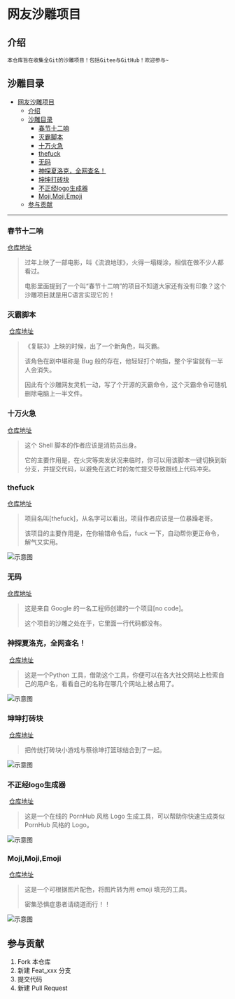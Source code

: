 # 网友沙雕项目

## 介绍

    本仓库旨在收集全Git的沙雕项目！包括Gitee与GitHub！欢迎参与~

## 沙雕目录

- [网友沙雕项目](#网友沙雕项目)
  - [介绍](#介绍)
  - [沙雕目录](#沙雕目录)
    - [春节十二响](#春节十二响)
    - [灭霸脚本](#灭霸脚本)
    - [十万火急](#十万火急)
    - [thefuck](#thefuck)
    - [无码](#无码)
    - [神探夏洛克，全网查名！](#神探夏洛克，全网查名！)
    - [坤坤打砖块](#坤坤打砖块)
    - [不正经logo生成器](#不正经logo生成器)
    - [Moji,Moji,Emoji](#Moji,Moji,Emoji)
  - [参与贡献](#参与贡献)

---

### 春节十二响

   [仓库地址](https://github.com/picasso250/spring12)

   > 过年上映了一部电影，叫《流浪地球》，火得一塌糊涂，相信在做不少人都看过。
   >
   > 电影里面提到了一个叫“春节十二响”的项目不知道大家还有没有印象？这个沙雕项目就是用C语言实现它的！



### 灭霸脚本

​	[仓库地址](https://github.com/hotvulcan/Thanos.sh)

   > 《复联3》上映的时候，出了一个新角色，叫灭霸。
   >
   > 该角色在剧中堪称是 Bug 般的存在，他轻轻打个响指，整个宇宙就有一半人会消失。
   >
   > 因此有个沙雕网友灵机一动，写了个开源的灭霸命令，这个灭霸命令可随机删除电脑上一半文件。



### 十万火急

   [仓库地址](https://github.com/qw3rtman/git-fire)

   > 这个 Shell 脚本的作者应该是消防员出身。
   >
   > 它的主要作用是，在火灾等突发状况来临时，你可以用该脚本一键切换到新分支，并提交代码，以避免在逃亡时的匆忙提交导致跟线上代码冲突。



### thefuck

   [仓库地址](https://github.com/nvbn/thefuck)

   > 项目名叫[thefuck]，从名字可以看出，项目作者应该是一位暴躁老哥。
   >
   > 该项目的主要作用是，在你输错命令后，fuck 一下，自动帮你更正命令，解气又实用。

   ![示意图](https://raw.githubusercontent.com/nvbn/thefuck/master/example.gif)



### 无码

   [仓库地址](https://github.com/kelseyhightower/nocode)

   > 这是来自 Google 的一名工程师创建的一个项目[no code]。
   >
   > 这个项目的沙雕之处在于，它里面一行代码都没有。



### 神探夏洛克，全网查名！

​	[仓库地址](https://github.com/sherlock-project/sherlock)

> 这是一个Python 工具，借助这个工具，你便可以在各大社交网站上检索自己的用户名，看看自己的名称在哪几个网站上被占用了。

![示意图](https://ss.csdn.net/p?https://mmbiz.qpic.cn/mmbiz_gif/uDRkMWLia28iaXibLe6FgubPz1dMhQfa4icBHjL3j1ibScgGqI07skjMX9XV0LcIfTe8HLlpFZ9yITplx6phWJKhkCA/640?wx_fmt=gif)



### 坤坤打砖块

​	[仓库地址](https://github.com/kasuganosoras/cxk-ball)

> 把传统打砖块小游戏与蔡徐坤打篮球结合到了一起。

![示意图](https://ss.csdn.net/p?https://mmbiz.qpic.cn/mmbiz_gif/uDRkMWLia28iaXibLe6FgubPz1dMhQfa4icB0YAjzewpgCavPILuw9b7zQwCbicFJy4eLcUWV94tlib2uklDRIShFX9A/640?wx_fmt=gif)



### 不正经logo生成器

​	[仓库地址](https://github.com/bestony/logoly)

> 这是一个在线的 PornHub 风格 Logo 生成工具，可以帮助你快速生成类似 PornHub 风格的 Logo。

![示意图](https://ss.csdn.net/p?https://mmbiz.qpic.cn/mmbiz_jpg/uDRkMWLia28iaXibLe6FgubPz1dMhQfa4icBOUibibJ4LZkP2XicIa4ms63SZr95VktTKiaaz2nIsHouL3GhdwS3oAKeaQ/640?wx_fmt=jpeg)



### Moji,Moji,Emoji

​	[仓库地址](https://github.com/ericandrewlewis/emoji-mosaic)

> 这是一个可根据图片配色，将图片转为用 emoji 填充的工具。
>
> 密集恐惧症患者请绕道而行！！

![示意图](https://ss.csdn.net/p?https://mmbiz.qpic.cn/mmbiz_jpg/uDRkMWLia28iaXibLe6FgubPz1dMhQfa4icBD3VKFMJs2fmubeoZ0AOiaoOnSI9WibfhPc11e5zftQTPOmkYx45uHUkg/640?wx_fmt=jpeg)



## 参与贡献

1. Fork 本仓库
2. 新建 Feat_xxx 分支
3. 提交代码
4. 新建 Pull Request
